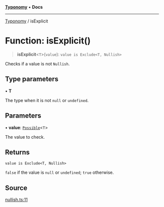 [**Typonomy**](../README.md) • **Docs**

***

[Typonomy](../globals.md) / isExplicit

# Function: isExplicit()

> **isExplicit**\<`T`\>(`value`): `value is Exclude<T, Nullish>`

Checks if a value is not `Nullish`.

## Type parameters

• **T**

The type when it is not `null` or `undefined`.

## Parameters

• **value**: [`Possible`](../type-aliases/Possible.md)\<`T`\>

The value to check.

## Returns

`value is Exclude<T, Nullish>`

`false` if the value is `null` or `undefined`; `true` otherwise.

## Source

[nullish.ts:11](https://github.com/softcraft-development/typonomy/blob/1c47fc13034f4e53267c72ada03a418616dc092e/src/nullish.ts#L11)
